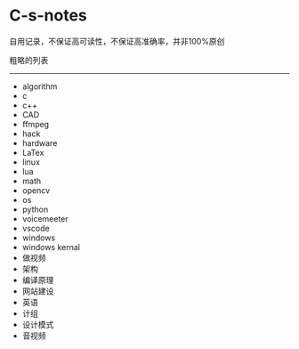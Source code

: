 # C-s-notes
自用记录，不保证高可读性，不保证高准确率，并非100%原创

粗略的列表

---

- algorithm
- c
- c++
- CAD
- ffmpeg
- hack
- hardware
- LaTex
- linux
- lua
- math
- opencv
- os
- python
- voicemeeter
- vscode
- windows
- windows kernal
- 做视频
- 架构
- 编译原理
- 网站建设
- 英语
- 计组
- 设计模式
- 音视频
